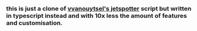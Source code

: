 ### this is just a clone of [vvanouytsel's jetspotter](https://github.com/vvanouytsel/jetspotter) script but written in typescript instead and with 10x less the amount of features and customisation.